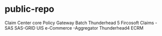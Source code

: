 # public-repo

Claim Center core	Policy Gateway	Batch
Thunderhead 5	Fircosoft	Claims - SAS
SAS-GRID	UIS e-Commerce -Aggregator	Thunderhead4
ECRM
